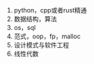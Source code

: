 1. python，cpp或者rust精通
2. 数据结构，算法
3. os，sql
4. 范式，oop，fp，malloc
5. 设计模式与软件工程
6. 线性代数
<!--stackedit_data:
eyJoaXN0b3J5IjpbMzUxMDQ0NTU3XX0=
-->